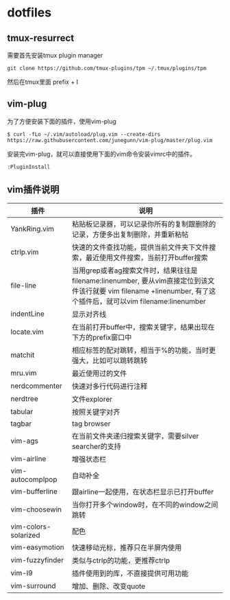 # dotfiles

## tmux-resurrect
需要首先安装tmux plugin manager
```
git clone https://github.com/tmux-plugins/tpm ~/.tmux/plugins/tpm
```
然后在tmux里面 prefix + I

## vim-plug
为了方便安装下面的插件，使用vim-plug

```
$ curl -fLo ~/.vim/autoload/plug.vim --create-dirs https://raw.githubusercontent.com/junegunn/vim-plug/master/plug.vim
```

安装完vim-plug，就可以直接使用下面的vim命令安装vimrc中的插件。

```
:PluginInstall
```

## vim插件说明

插件|说明
-----------|--------
YankRing.vim         | 粘贴板记录器，可以记录你所有的复制跟删除的记录，方便多出复制删除，并重新粘帖
ctrlp.vim            | 快速的文件查找功能，提供当前文件夹下文件搜索，最近使用文件搜索，当前打开buffer搜索
file-line            | 当用grep或者ag搜索文件时，结果往往是filename:linenumber, 要从vim直接定位到该文件该行就要 vim filename +linenumber, 有了这个插件后，就可以vim filename:linenumber
indentLine           | 显示对齐线
locate.vim           | 在当前打开buffer中，搜索关键字，结果出现在下方的prefix窗口中
matchit              | 相应标签的配对跳转，相当于%的功能，当时更强大，比如可以跳转<html></html>跳转
mru.vim              | 最近使用过的文件
nerdcommenter        | 快速对多行代码进行注释
nerdtree             | 文件explorer
tabular              | 按照关键字对齐
tagbar               | tag browser
vim-ags              | 在当前文件夹递归搜索关键字，需要silver searcher的支持
vim-airline          | 增强状态栏
vim-autocomplpop     | 自动补全
vim-bufferline       | 跟airline一起使用，在状态栏显示已打开buffer
vim-choosewin        | 当你打开多个window时，在不同的window之间跳转
vim-colors-solarized | 配色
vim-easymotion       | 快速移动光标，推荐只在半屏内使用
vim-fuzzyfinder      | 类似与ctrlp的功能，更推荐ctrlp
vim-l9               | 插件使用到的库，不直接提供可用功能
vim-surround         | 增加、删除、改变quote

